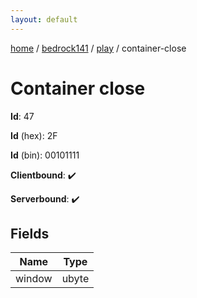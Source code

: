 ```yaml
---
layout: default
---
```


[home](/)  /  [bedrock141](/protocol/bedrock141)  /  [play](/protocol/bedrock141/play)  /  container-close

# Container close

**Id**: 47

**Id** (hex): 2F

**Id** (bin): 00101111

**Clientbound**: ✔️

**Serverbound**: ✔️

## Fields

Name | Type
---|---
window | ubyte
